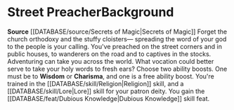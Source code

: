 ﻿---
ability:
- Wisdom
- Charisma
ability_boost:
- Wisdom
- Charisma
feat: '[[DATABASE/feat/Dubious Knowledge|Dubious Knowledge]]'
id: '237'
name: Street Preacher
prerequisite: null
rarity: Common
rus_type_level: null
skill:
- '[[DATABASE/skill/Religion|Religion]]'
- '[[DATABASE/skill/Lore|Lore]] foryour patron deity.'
source: '[[DATABASE/source/Secrets of Magic|Secrets of Magic]]'
subcategory: general
trait: null
type: Background

---
# Street Preacher<span class="item-type">Background</span>

**Source** [[DATABASE/source/Secrets of Magic|Secrets of Magic]] 
Forget the church orthodoxy and the stuffy cloisters— spreading the word of your god to the people is your calling. You've preached on the street corners and in public houses, to wanderers on the road and to captives in the stocks. Adventuring can take you across the world. What vocation could better serve to take your holy words to fresh ears?
Choose two ability boosts. One must be to **Wisdom** or **Charisma**, and one is a free ability boost.
You're trained in the [[DATABASE/skill/Religion|Religion]] skill, and a [[DATABASE/skill/Lore|Lore]] skill for your patron deity. You gain the [[DATABASE/feat/Dubious Knowledge|Dubious Knowledge]] skill feat.